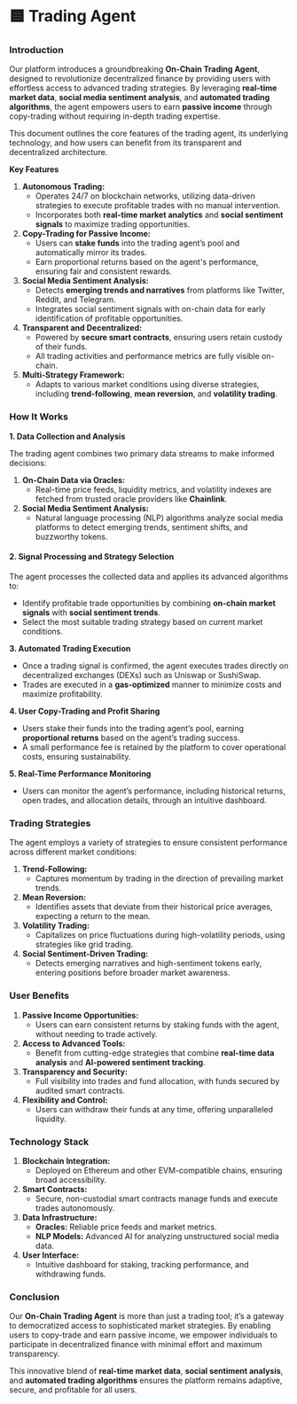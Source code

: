 # 🟦 Trading Agent

### I**ntroduction**

Our platform introduces a groundbreaking **On-Chain Trading Agent**, designed to revolutionize decentralized finance by providing users with effortless access to advanced trading strategies. By leveraging **real-time market data**, **social media sentiment analysis**, and **automated trading algorithms**, the agent empowers users to earn **passive income** through copy-trading without requiring in-depth trading expertise.

This document outlines the core features of the trading agent, its underlying technology, and how users can benefit from its transparent and decentralized architecture.

**Key Features**

1. **Autonomous Trading:**
   * Operates 24/7 on blockchain networks, utilizing data-driven strategies to execute profitable trades with no manual intervention.
   * Incorporates both **real-time market analytics** and **social sentiment signals** to maximize trading opportunities.
2. **Copy-Trading for Passive Income:**
   * Users can **stake funds** into the trading agent’s pool and automatically mirror its trades.
   * Earn proportional returns based on the agent's performance, ensuring fair and consistent rewards.
3. **Social Media Sentiment Analysis:**
   * Detects **emerging trends and narratives** from platforms like Twitter, Reddit, and Telegram.
   * Integrates social sentiment signals with on-chain data for early identification of profitable opportunities.
4. **Transparent and Decentralized:**
   * Powered by **secure smart contracts**, ensuring users retain custody of their funds.
   * All trading activities and performance metrics are fully visible on-chain.
5. **Multi-Strategy Framework:**
   * Adapts to various market conditions using diverse strategies, including **trend-following**, **mean reversion**, and **volatility trading**.

### **How It Works**

**1. Data Collection and Analysis**

The trading agent combines two primary data streams to make informed decisions:

1. **On-Chain Data via Oracles:**
   * Real-time price feeds, liquidity metrics, and volatility indexes are fetched from trusted oracle providers like **Chainlink**.
2. **Social Media Sentiment Analysis:**
   * Natural language processing (NLP) algorithms analyze social media platforms to detect emerging trends, sentiment shifts, and buzzworthy tokens.

#### **2. Signal Processing and Strategy Selection**

The agent processes the collected data and applies its advanced algorithms to:

* Identify profitable trade opportunities by combining **on-chain market signals** with **social sentiment trends**.
* Select the most suitable trading strategy based on current market conditions.

**3. Automated Trading Execution**

* Once a trading signal is confirmed, the agent executes trades directly on decentralized exchanges (DEXs) such as Uniswap or SushiSwap.
* Trades are executed in a **gas-optimized** manner to minimize costs and maximize profitability.

**4. User Copy-Trading and Profit Sharing**

* Users stake their funds into the trading agent’s pool, earning **proportional returns** based on the agent’s trading success.
* A small performance fee is retained by the platform to cover operational costs, ensuring sustainability.

**5. Real-Time Performance Monitoring**

* Users can monitor the agent’s performance, including historical returns, open trades, and allocation details, through an intuitive dashboard.

### **Trading Strategies**

The agent employs a variety of strategies to ensure consistent performance across different market conditions:

1. **Trend-Following:**
   * Captures momentum by trading in the direction of prevailing market trends.
2. **Mean Reversion:**
   * Identifies assets that deviate from their historical price averages, expecting a return to the mean.
3. **Volatility Trading:**
   * Capitalizes on price fluctuations during high-volatility periods, using strategies like grid trading.
4. **Social Sentiment-Driven Trading:**
   * Detects emerging narratives and high-sentiment tokens early, entering positions before broader market awareness.

### **User Benefits**

1. **Passive Income Opportunities:**
   * Users can earn consistent returns by staking funds with the agent, without needing to trade actively.
2. **Access to Advanced Tools:**
   * Benefit from cutting-edge strategies that combine **real-time data analysis** and **AI-powered sentiment tracking**.
3. **Transparency and Security:**
   * Full visibility into trades and fund allocation, with funds secured by audited smart contracts.
4. **Flexibility and Control:**
   * Users can withdraw their funds at any time, offering unparalleled liquidity.

### **Technology Stack**

1. **Blockchain Integration:**
   * Deployed on Ethereum and other EVM-compatible chains, ensuring broad accessibility.
2. **Smart Contracts:**
   * Secure, non-custodial smart contracts manage funds and execute trades autonomously.
3. **Data Infrastructure:**
   * **Oracles:** Reliable price feeds and market metrics.
   * **NLP Models:** Advanced AI for analyzing unstructured social media data.
4. **User Interface:**
   * Intuitive dashboard for staking, tracking performance, and withdrawing funds.

### **Conclusion**

Our **On-Chain Trading Agent** is more than just a trading tool; it’s a gateway to democratized access to sophisticated market strategies. By enabling users to copy-trade and earn passive income, we empower individuals to participate in decentralized finance with minimal effort and maximum transparency.

This innovative blend of **real-time market data**, **social sentiment analysis**, and **automated trading algorithms** ensures the platform remains adaptive, secure, and profitable for all users.
